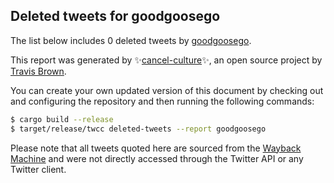 ## Deleted tweets for goodgoosego

The list below includes 0 deleted tweets by
[goodgoosego](https://twitter.com/goodgoosego).



This report was generated by ✨[cancel-culture](https://github.com/travisbrown/cancel-culture)✨,
an open source project by [Travis Brown](https://twitter.com/travisbrown).

You can create your own updated version of this document by checking out and configuring the
repository and then running the following commands:

```bash
$ cargo build --release
$ target/release/twcc deleted-tweets --report goodgoosego
```

Please note that all tweets quoted here are sourced from the
[Wayback Machine](https://web.archive.org) and were not directly accessed through the Twitter API or
any Twitter client.

